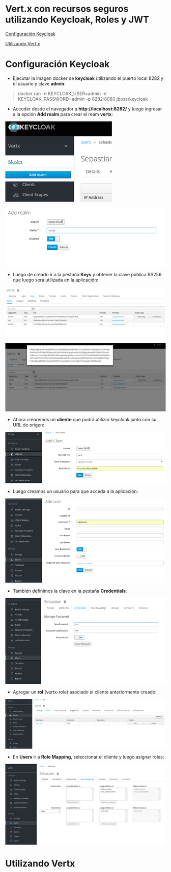 # Vert.x con recursos seguros utilizando Keycloak, Roles y JWT

[Configuración Keycloak](#configuración-keycloak)

[Utilizando Vert.x](#utilizando-vertx)

# Configuración Keycloak

- Ejecutar la imagen docker de **keycloak** utilizando el puerto local 8282 y el usuario y clave **admin**:

> docker run -e KEYCLOAK_USER=admin -e KEYCLOAK_PASSWORD=admin -p 8282:8080 jboss/keycloak

- Acceder desde el navegador a **http://localhost:8282/** y luego ingresar a la opción **Add realm** para crear el ream **vertx**: 
 
![Alt text](doc/img/keycloak/00.png?raw=true "Crear Realm - 1")

![Alt text](doc/img/keycloak/01.png?raw=true "Crear Realm - 2")

- Luego de crearlo ir a la pestaña **Keys** y obtener la clave pública RS256 que luego será utilizada en la aplicación:

![Alt text](doc/img/keycloak/02.png?raw=true "Pestaña Keys")

![Alt text](doc/img/keycloak/03.png?raw=true "Contenido Clave Pública")

- Ahora crearemos un **cliente** que podrá utilizar keycloak junto con su URL de origen:

![Alt text](doc/img/keycloak/04.png?raw=true "Agregar Cliente")

- Luego creamos un usuario para que acceda a la aplicación:

![Alt text](doc/img/keycloak/05.png?raw=true "Crear Usuario")

- También definimos la clave en la pestaña **Credentials**:

![Alt text](doc/img/keycloak/06.png?raw=true "Clave de Usuario")

- Agregar un **rol** (vertx-role) asociado al cliente anteriormente creado:

![Alt text](doc/img/keycloak/12.png?raw=true "rol del cliente")
 
- En **Users** ir a **Role Mapping**, seleccionar el cliente y luego asignar roles:

![Alt text](doc/img/keycloak/13.png?raw=true "role mapping")

# Utilizando Vertx


